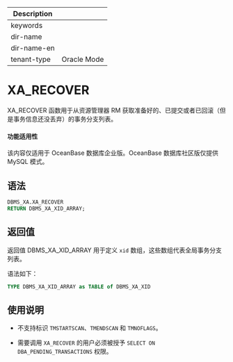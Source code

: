 | Description   |                 |
|---------------|-----------------|
| keywords      |                 |
| dir-name      |                 |
| dir-name-en   |                 |
| tenant-type   | Oracle Mode     |

# XA_RECOVER 

XA_RECOVER 函数用于从资源管理器 RM 获取准备好的、已提交或者已回滚（但是事务信息还没丢弃）的事务分支列表。


  <main id="notice" >
    <h4>功能适用性</h4>
    <p>该内容仅适用于 OceanBase 数据库企业版。OceanBase 数据库社区版仅提供 MySQL 模式。</p>
  </main>

## 语法 

```sql
DBMS_XA.XA_RECOVER 
RETURN DBMS_XA_XID_ARRAY;
```



## 返回值 

返回值 DBMS_XA_XID_ARRAY 用于定义 `xid` 数组，这些数组代表全局事务分支列表。

语法如下：

```sql
TYPE DBMS_XA_XID_ARRAY as TABLE of DBMS_XA_XID
```



## 使用说明 

* 不支持标识 `TMSTARTSCAN`、`TMENDSCAN` 和 `TMNOFLAGS`。

  

* 需要调用 `XA_RECOVER` 的用户必须被授予 `SELECT ON DBA_PENDING_TRANSACTIONS` 权限。

  



